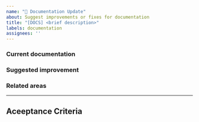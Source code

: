 ```yaml
---
name: "📝 Documentation Update"
about: Suggest improvements or fixes for documentation
title: "[DOCS] <brief description>"
labels: documentation
assignees: ''
---
```


### Current documentation
<!-- What is missing, unclear, or incorrect? -->

### Suggested improvement
<!-- How should the documentation be improved? -->

### Related areas
<!-- Which files, sections, or pages are affected? -->

---

## Aceeptance Criteria
<!-- Any specific requirements to be fullfilled to fix the issue , leave empty if not needed >